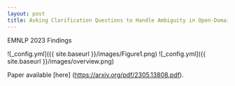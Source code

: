 ```yaml
---
layout: post
title: Asking Clarification Questions to Handle Ambiguity in Open-Domain QA
---
```


EMNLP 2023 Findings

![_config.yml]({{ site.baseurl }}/images/Figure1.png)
![_config.yml]({{ site.baseurl }}/images/overview.png)

Paper available [here] (https://arxiv.org/pdf/2305.13808.pdf).
